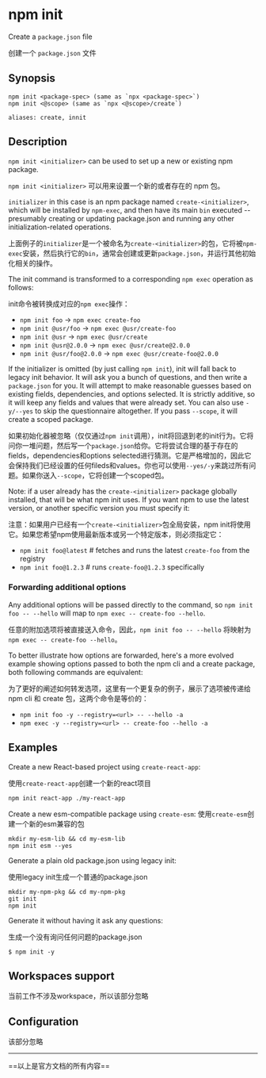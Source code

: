 # npm init

Create a `package.json` file

创建一个 `package.json` 文件

## Synopsis

```shell
npm init <package-spec> (same as `npx <package-spec>`)
npm init <@scope> (same as `npx <@scope>/create`)

aliases: create, innit
```

## Description

`npm init <initializer>` can be used to set up a new or existing npm package.

`npm init <initializer>` 可以用来设置一个新的或者存在的 npm 包。

`initializer` in this case is an npm package named `create-<initializer>`, which will be installed by `npm-exec`, and then have its main `bin` executed -- presumably creating or updating package.json and running any other initialization-related operations.

上面例子的`initializer`是一个被命名为`create-<initializer>`的包，它将被`npm-exec`安装，然后执行它的`bin`，通常会创建或更新`package.json`，并运行其他初始化相关的操作。

The init command is transformed to a corresponding `npm exec` operation as follows:

init命令被转换成对应的`npm exec`操作：

- `npm init foo` -> `npm exec create-foo`
- `npm init @usr/foo` -> `npm exec @usr/create-foo`
- `npm init @usr` -> `npm exec @usr/create`
- `npm init @usr@2.0.0` -> `npm exec @usr/create@2.0.0`
- `npm init @usr/foo@2.0.0` -> `npm exec @usr/create-foo@2.0.0`

If the initializer is omitted (by just calling `npm init`), init will fall back to legacy init behavior. It will ask you a bunch of questions, and then write a `package.json` for you. It will attempt to make reasonable guesses based on existing fields, dependencies, and options selected. It is strictly additive, so it will keep any fields and values that were already set. You can also use `-y/--yes` to skip the questionnaire altogether. If you pass `--scope`, it will create a scoped package.

如果初始化器被忽略（仅仅通过`npm init`调用），init将回退到老的init行为。它将问你一堆问题，然后写一个`package.json`给你。它将尝试合理的基于存在的fields，dependencies和options selected进行猜测。它是严格增加的，因此它会保持我们已经设置的任何fileds和values。你也可以使用`--yes/-y`来跳过所有问题。如果你送入`--scope`，它将创建一个scoped包。

Note: if a user already has the `create-<initializer>` package globally installed, that will be what npm init uses. If you want npm to use the latest version, or another specific version you must specify it:

注意：如果用户已经有一个`create-<initializer>`包全局安装，npm init将使用它。如果您希望npm使用最新版本或另一个特定版本，则必须指定它：

- `npm init foo@latest` # fetches and runs the latest `create-foo` from the registry
- `npm init foo@1.2.3` # runs `create-foo@1.2.3` specifically

### Forwarding additional options

Any additional options will be passed directly to the command, so `npm init foo -- --hello` will map to `npm exec -- create-foo --hello`.

任意的附加选项将被直接送入命令，因此，`npm init foo -- --hello` 将映射为 `npm exec -- create-foo --hello`。

To better illustrate how options are forwarded, here's a more evolved example showing options passed to both the npm cli and a create package, both following commands are equivalent:

为了更好的阐述如何转发选项，这里有一个更复杂的例子，展示了选项被传递给 npm cli 和 create 包，这两个命令是等价的：

- `npm init foo -y --registry=<url> -- --hello -a`
- `npm exec -y --registry=<url> -- create-foo --hello -a`

## Examples

Create a new React-based project using `create-react-app`:

使用`create-react-app`创建一个新的react项目

```shell
npm init react-app ./my-react-app
```

Create a new esm-compatible package using `create-esm`:
使用`create-esm`创建一个新的esm兼容的包

```shell
mkdir my-esm-lib && cd my-esm-lib
npm init esm --yes
```

Generate a plain old package.json using legacy init:

使用legacy init生成一个普通的package.json

```shell
mkdir my-npm-pkg && cd my-npm-pkg
git init
npm init
```

Generate it without having it ask any questions:

生成一个没有询问任何问题的package.json

```shell
$ npm init -y
```

## Workspaces support

当前工作不涉及workspace，所以该部分忽略

## Configuration

该部分忽略

---

==以上是官方文档的所有内容==
